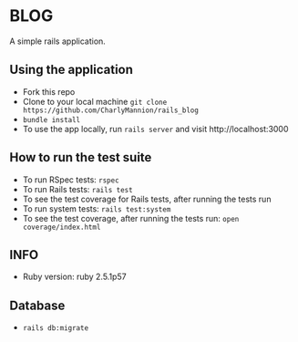 # BLOG

A simple rails application.

## Using the application

* Fork this repo
* Clone to your local machine `git clone https://github.com/CharlyMannion/rails_blog`
* `bundle install`
* To use the app locally, run `rails server` and visit http://localhost:3000

## How to run the test suite

* To run RSpec tests: `rspec`
* To run Rails tests: `rails test`  
* To see the test coverage for Rails tests, after running the tests run
* To run system tests: `rails test:system`
* To see the test coverage, after running the tests run: `open coverage/index.html`

## INFO

* Ruby version: ruby 2.5.1p57

## Database

* `rails db:migrate`
